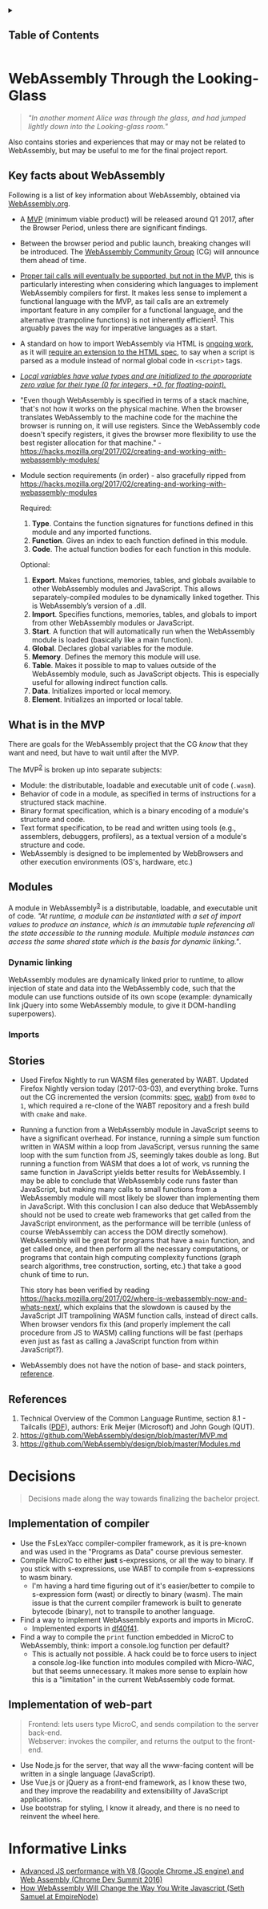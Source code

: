 <details>
<summary><h2>Table of Contents</h2></summary>

* [WebAssembly](#webassembly-through-the-looking-glass)
  * [Key facts](#key-facts-about-webassembly)
    * [What is in the MVP](#what-is-in-the-mvp)
    * [Modules](#modules)
      * [Dynamic Linking](#dynamic-linking)
  * [Stories](#stories)
  * [References](#references)
* [Decisions](#decisions)
* [Informative Links](#informative-links)
</details>

# WebAssembly Through the Looking-Glass
> *"In another moment Alice was through the glass, and had jumped lightly down into the Looking-glass room."*

Also contains stories and experiences that may or may not be related to WebAssembly, but may be useful to me for the final project report.

## Key facts about WebAssembly
Following is a list of key information about WebAssembly, obtained via [WebAssembly.org](http://webassembly.org/).

* A [MVP](#what-is-in-the-mvp) (minimum viable product) will be released around Q1 2017, after the Browser Period, unless there are significant findings.
* Between the browser period and public launch, breaking changes will be introduced. The [WebAssembly Community Group](https://w3.org/community/webassembly/) (CG) will announce them ahead of time.
* [Proper tail calls will eventually be supported, but not in the MVP](https://github.com/WebAssembly/design/issues/189#issuecomment-113123641), this is particularly interesting when considering which languages to implement WebAssembly compilers for first. It makes less sense to implement a functional language with the MVP, as tail calls are an extremely important feature in any compiler for a functional language, and the alternative (trampoline functions) is not inherently efficient<sup>[1](#references)</sup>. This arguably paves the way for imperative languages as a start.
* A standard on how to import WebAssembly via HTML is [ongoing work](https://github.com/whatwg/loader/blob/master/roadmap.md), as it will [require an extension to the HTML spec](https://github.com/WebAssembly/design/blob/master/Modules.md#integration-with-es6-modules), to say when a script is parsed as a module instead of normal global code in `<script>` tags.
* [*Local variables have value types and are initialized to the appropriate zero value for their type (0 for integers, +0. for floating-point).*](https://github.com/WebAssembly/design/blob/master/Semantics.md#local-variables)
* "Even though WebAssembly is specified in terms of a stack machine, that's not how it works on the physical machine. When the browser translates WebAssembly to the machine code for the machine the browser is running on, it will use registers. Since the WebAssembly code doesn't specify registers, it gives the browser more flexibility to use the best register allocation for that machine." - https://hacks.mozilla.org/2017/02/creating-and-working-with-webassembly-modules/
* Module section requirements (in order) - also gracefully ripped from https://hacks.mozilla.org/2017/02/creating-and-working-with-webassembly-modules

  Required:
  1. **Type**. Contains the function signatures for functions defined in this module and any imported functions.
  1. **Function**. Gives an index to each function defined in this module.
  1. **Code**. The actual function bodies for each function in this module.

  Optional:
  1. **Export**. Makes functions, memories, tables, and globals available to other WebAssembly modules and JavaScript. This allows separately-compiled modules to be dynamically linked together. This is WebAssembly’s version of a .dll.
  1. **Import**. Specifies functions, memories, tables, and globals to import from other WebAssembly modules or JavaScript.
  1. **Start**. A function that will automatically run when the WebAssembly module is loaded (basically like a main function).
  1. **Global**. Declares global variables for the module.
  1. **Memory**. Defines the memory this module will use.
  1. **Table**. Makes it possible to map to values outside of the WebAssembly module, such as JavaScript objects. This is especially useful for allowing indirect function calls.
  1. **Data**. Initializes imported or local memory.
  1. **Element**. Initializes an imported or local table.


## What is in the MVP
There are goals for the WebAssembly project that the CG *know* that they want and need, but have to wait until after the MVP.

The MVP<sup>[2](#references)</sup> is broken up into separate subjects:

* Module: the distributable, loadable and executable unit of code (`.wasm`).
* Behavior of code in a module, as specified in terms of instructions for a structured stack machine.
* Binary format specification, which is a binary encoding of a module's structure and code.
* Text format specification, to be read and written using tools (e.g., assemblers, debuggers, profilers), as a textual version of a module's structure and code.
* WebAssembly is designed to be implemented by WebBrowsers and other execution environments (OS's, hardware, etc.)

## Modules
A module in WebAssembly<sup>[3](#references)</sup> is a distributable, loadable, and executable unit of code. *"At runtime, a module can be instantiated with a set of import values to produce an instance, which is an immutable tuple referencing all the state accessible to the running module. Multiple module instances can access the same shared state which is the basis for dynamic linking."*.

### Dynamic linking
WebAssembly modules are dynamically linked prior to runtime, to allow injection of state and data into the WebAssembly code, such that the module can use functions outside of its own scope (example: dynamically link jQuery into some WebAssembly module, to give it DOM-handling superpowers).

### Imports

## Stories
* Used Firefox Nightly to run WASM files generated by WABT. Updated Firefox Nightly version today (2017-03-03), and everything broke. Turns out the CG incremented the version (commits: [spec](https://github.com/WebAssembly/spec/commit/002e57c86ccf5c80db0de6e40246665340350c43), [wabt](https://github.com/WebAssembly/wabt/commit/529015dc83b426659047689922eee7f9a34f9f15)) from `0x0d` to `1`, which required a re-clone of the WABT repository and a fresh build with `cmake` and `make`.
* Running a function from a WebAssembly module in JavaScript seems to have a significant overhead. For instance, running a simple sum function written in WASM within a loop from JavaScript, versus running the same loop with the sum function from JS, seemingly takes double as long. But running a function from WASM that does a lot of work, vs running the same function in JavaScript yields better results for WebAssembly. I may be able to conclude that WebAssembly code runs faster than JavaScript, but making many calls to small functions from a WebAssembly module will most likely be slower than implementing them in JavaScript. With this conclusion I can also deduce that WebAssembly should not be used to create web frameworks that get called from the JavaScript environment, as the performance will be terrible (unless of course WebAssembly can access the DOM directly somehow). WebAssembly will be great for programs that have a `main` function, and get called once, and then perform all the necessary computations, or programs that contain high computing complexity functions (graph search algorithms, tree construction, sorting, etc.) that take a good chunk of time to run.

  This story has been verified by reading https://hacks.mozilla.org/2017/02/where-is-webassembly-now-and-whats-next/, which explains that the slowdown is caused by the JavaScript JIT trampolining WASM function calls, instead of direct calls. When browser vendors fix this (and properly implement the call procedure from JS to WASM) calling functions will be fast (perhaps even just as fast as calling a JavaScript function from within JavaScript?).
* WebAssembly does not have the notion of base- and stack pointers, [reference](https://github.com/WebAssembly/design/issues/338).

## References
1. Technical Overview of the Common Language Runtime, section 8.1 - Tailcalls ([PDF](http://www.math.uaa.alaska.edu/~afkjm/csce331/handouts/clr.pdf)), authors: Erik Meijer (Microsoft) and John Gough (QUT).
2. https://github.com/WebAssembly/design/blob/master/MVP.md
3. https://github.com/WebAssembly/design/blob/master/Modules.md


# Decisions
> Decisions made along the way towards finalizing the bachelor project.

## Implementation of compiler
* Use the FsLexYacc compiler-compiler framework, as it is pre-known and was used in the "Programs as Data" course previous semester.
* Compile MicroC to either **just** s-expressions, or all the way to binary. If you stick with s-expressions, use WABT to compile from s-expressions to wasm binary.
  * I'm having a hard time figuring out of it's easier/better to compile to s-expression form (wast) or directly to binary (wasm). The main issue is that the current compiler framework is built to generate bytecode (binary), not to transpile to another language.
* Find a way to implement WebAssembly exports and imports in MicroC.
  * Implemented exports in [df40f41](https://github.com/AndreasHassing/microc-to-webassembly/commit/df40f41c934d45bee4e01e5a68604dc20e7b8037).
* Find a way to compile the `print` function embedded in MicroC to WebAssembly, think: import a console.log function per default?
  * This is actually not possible. A hack could be to force users to inject a console.log-like function into modules compiled with Micro-WAC, but that seems unnecessary. It makes more sense to explain how this is a "limitation" in the current WebAssembly code format.

## Implementation of web-part
> Frontend: lets users type MicroC, and sends compilation to the server back-end.<br>Webserver: invokes the compiler, and returns the output to the front-end.

* Use Node.js for the server, that way all the www-facing content will be written in a single language (JavaScript).
* Use Vue.js or jQuery as a front-end framework, as I know these two, and they improve the readability and extensibility of JavaScript applications.
* Use bootstrap for styling, I know it already, and there is no need to reinvent the wheel here.

# Informative Links
* [Advanced JS performance with V8 (Google Chrome JS engine) and Web Assembly (Chrome Dev Summit 2016)](https://www.youtube.com/watch?v=PvZdTZ1Nl5o)
* [How WebAssembly Will Change the Way You Write Javascript (Seth Samuel at EmpireNode)](https://www.youtube.com/watch?v=kq2HBddiyh0)
